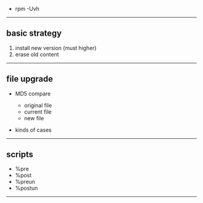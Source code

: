 * rpm -Uvh

---

## basic strategy

1. install new version (must higher)
2. erase old content

---

## file upgrade

* MD5 compare
    * original file
    * current file
    * new file

* kinds of cases

---

## scripts

* %pre
* %post
* %preun
* %postun

---

